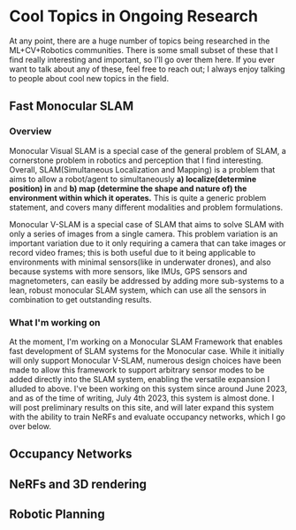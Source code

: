 # Cool Topics in Ongoing Research
At any point, there are a huge number of topics
being researched in the ML+CV+Robotics communities. There
is some small subset of these that I find really interesting
and important, so I'll go over them here. If you ever want
to talk about any of these, feel free to reach out; I always
enjoy talking to people about cool new topics in the field.

## Fast Monocular SLAM
### Overview
Monocular Visual SLAM is a special case of the general problem of SLAM, a cornerstone problem in robotics and perception that I find interesting. Overall, SLAM(Simultaneous Localization and Mapping) is a problem that aims to allow a robot/agent to simultaneously **a) localize(determine position) in** and **b) map (determine the shape and nature of) the environment within which it operates.** This is quite a generic problem statement, and covers many different modalities and problem formulations.

Monocular V-SLAM is a special case of SLAM that aims to solve SLAM with only a series of images from a single camera. This problem variation is an important variation due to it only requiring a camera that can take images or record video frames; this is both useful due to it being applicable to environments with minimal sensors(like in underwater drones), and also because systems with more sensors, like IMUs, GPS sensors and magnetometers, can easily be addressed by adding more sub-systems to a lean, robust monocular SLAM system, which can use all the sensors in combination to get outstanding results.

### What I'm working on
At the moment, I'm working on a Monocular SLAM Framework that enables fast development of SLAM systems for the Monocular case. While it initially will only support Monocular V-SLAM, numerous design choices have been made to allow this framework to support arbitrary sensor modes to be added directly into the SLAM system, enabling the versatile expansion I alluded to above. I've been working on this system since around June 2023, and as of the time of writing, July 4th 2023, this system is almost done. I will post preliminary results on this site, and will later expand this system with the ability to train NeRFs and evaluate occupancy networks, which I go over below.

## Occupancy Networks

## NeRFs and 3D rendering

## Robotic Planning